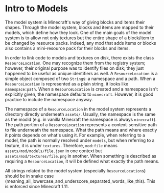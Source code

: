 Intro to Models
===============

The model system is Minecraft's way of giving blocks and items their shapes. Through the model system, blocks and items are mapped to their models, which define how they look. One of the main goals of the model system is to allow not only textures but the entire shape of a block/item to be changed by resource packs. Indeed, any mod that adds items or blocks also contains a mini-resource pack for their blocks and items.

In order to link code to models and textures on disk, there exists the class `ResourceLocation`. One may recognize them from the registry system; however, their original purpose was to identify files on disk; they just happened to be useful as unique identifiers as well. A `ResourceLocation` is a simple object composed of two `String`s: a namespace and a path. When a `ResourceLocation` is represented as a plain string, it looks like `namespace:path`. When a `ResourceLocation` is created and a namespace isn't explicitly given, the namespace defaults to `minecraft`. However, it is good practice to include the namespace anyway.

The namespace of a `ResourceLocation` in the model system represents a directory directly underneath `assets/`. Usually, the namespace is the same as the modid (e.g. in vanilla Minecraft the namespace is always `minecraft`). The path portion of a `ResourceLocation` represents a context-sensitive path to file underneath the namespace. What the path means and where exactly it points depends on what's using it. For example, when referring to a model, the path is normally resolved under `models`, but when referring to a texture, it is under `textures`. Therefore, `mod:file` means `assets/mod/models/file.json` in one context but `assets/mod/textures/file.png` in another. When something is described as requiring a `ResourceLocation`, it will be defined what exactly the path means.

All strings related to the model system (especially `ResourceLocation`s) should be in snake case (meaning_all_lowercase_and_underscore_separated_words_like_this). This is enforced since Minecraft 1.11.
